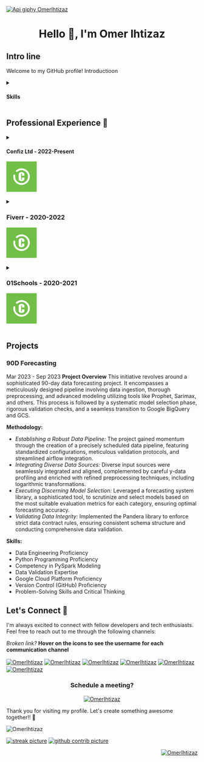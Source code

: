 [![Api giphy OmerIhtizaz](https://github.com/omerihtizaz/omerihtizaz/blob/main/gif.gif)](https://OmerIhtizaz.me)


<h1 align="center">Hello 👋, I'm Omer Ihtizaz</h1>

## Intro line


Welcome to my GitHub profile! Introductioon
<details>
    
<summary>
    
#### Skills
</summary>

- **Languages:** Python, Pyspark, NodeJs, NestJs, C, C++, TypeScript
- **Cloud and DevOps:** Azure Web Services, Google Cloud Services, Docker, Docker-compose, Kubernetes, AWS, Linux, Git
- **Frameworks:** Pandas, Numpy, TensorFlow, PyTorch, OpenCV 
- **Databases:** MySQL, PostgreSQL, MongoDB, Oracle, Firebase

</details>
        
## Professional Experience 💼

<details>
<summary>
    
#### **Confiz Ltd - 2022-Present**
<p align="left">
 <a href="https://www.confiz.com/" target="_blank" >
    <img
      src="https://github.com/omerihtizaz/omerihtizaz/blob/main/img/Confiz.jpeg"
      alt="ConFiz Ltd"
      height="80"
    />
  </a>  
  </p>
</summary>


Confiz Ltd's Bespoke Department specializes in crafting customized software solutions tailored to some of the biggest businesses in the global market. Being critical to revenue, features often need to be delivered under tight deadlines and involve multiple stakeholders:

- Achieved *High Achiever* recognition award in the entire department
- Developed and deployed an AI-enabled HR chatbot using RAG architecture, ChatGPT 3.5 and Azure services, enhancing employee access to HR information and reducing administrative burden.
- Developed an interactive sales dashboard using Dash, Plotly, and Python to visualize historical, current, and forecasted data, enhancing key stakeholders' decision-making and productivity.
- Spearheaded a project dedicated to reducing pipeline run time, applying traffic signals to well-performing models. Successfully slashed the pipeline time by an impressive 7 days, optimizing efficiency and enhancing overall workflow.
- Led the development of a sophisticated 90-day data forecasting project, encompassing data ingestion, preprocessing, and initiated orchestration of advanced modeling utilizing tools like Prophet, Sarimax etc. • established a robust data pipeline with standardized configurations, meticulous validation protocols, and streamlined airflow integration, ensuring seamless data flow. This lead to enhanced forecasting accuracy by integrating diverse data sources and applying refined preprocessing techniques.
- Orchestrated the establishment of a secure Retailer System, implementing JWT token-based authentication for stringent user validation and employing Google Cloud Platform (GCP) tools for dynamic queries and real-time data updates. This enabled seamless order progression for users by integrating Axios and enabling retailers to submit products for appraisal
- Utilized KafkaJs as a Pub/Sub system for handling real-time streaming data, enabling smooth communication between distinct components. This helped improve application scrutiny and monitoring capabilities by Dockerizing the application and interfacing it with Prometheus and Grafana, providing instant metric recording and heightened monitoring capabilities.


</details>

<details>

<summary>
    
### Fiverr - 2020-2022


<p align="left">
 <a href="https://www.fiverr.com/users/omerihtizaz759/" target="_blank" >
    <img
      src="https://github.com/omerihtizaz/omerihtizaz/blob/main/img/Confiz.jpeg"
      alt="Fiverr Profile"
      height="80"
    />
  </a>  
  </p>

</summary>

I have worked as a Machine Learning Engineer and Data Scientist on Fiverr, where I achieved the status of a Level 2 Seller. Over this period, I garnered more than 75 5.0-star reviews from satisfied clients. My accomplishments include designing advanced algorithms for contact tracing, exam scheduling, and credit scoring; developing a robust web application utilizing Flask, DynamoDB, and AWS services; and implementing genetic algorithms to optimize house designs based on various constraints and features.

- designed algorithms for contact tracing, exam scheduling and credit scoring, effectively identifying close contacts based on spatial proximity and implementing automated exam allocation within defined time slots while adhering to constraints and to create an optimized credit scoring technique.
- developed a web application utilizing Flask, DynamoDB, and AWS services for efficient management of artists, books, and subscriptions, enabling user registration, login, and seamless operations.
- implemented genetic algorithms to optimize house designs, considering price thresholds, ensuring efficient selection of features for maximum fitness, including predicted house price, garage area, and lot area.

    
</details>


<details>
    <summary>
        
### 01Schools - 2020-2021

<p align="left">
 <a href="https://www.linkedin.com/company/01schools" target="_blank" >
    <img
      src="https://github.com/omerihtizaz/omerihtizaz/blob/main/img/Confiz.jpeg"
      alt="01Schools"
      height="80"
    />
  </a>  
  </p>
  
</summary>

As a Course Developer at 01schools, I streamlined the learning journey for students of varying proficiency levels in C++, fostering comprehensive skill development from foundational to advanced concepts.

- streamlined learning experience for learners at varying proficiency levels, ensuring focused skill acquisition from beginner to expert levels.
- fostered holistic skill development by covering foundational to advanced C++ concepts, enabling students to master diverse real-world programming scenarios.


</details>

## Projects 

### 90D Forecasting
Mar 2023 - Sep 2023
**Project Overview**
This initiative revolves around a sophisticated 90-day data forecasting project. It encompasses a meticulously designed pipeline involving data ingestion, thorough preprocessing, and advanced modeling utilizing tools like Prophet, Sarimax, and others. This process is followed by a systematic model selection phase, rigorous validation checks, and a seamless transition to Google BigQuery and GCS.

**Methodology:**
- *Establishing a Robust Data Pipeline:* The project gained momentum through the creation of a precisely scheduled data pipeline, featuring standardized configurations, meticulous validation protocols, and streamlined airflow integration.
- *Integrating Diverse Data Sources:* Diverse input sources were seamlessly integrated and aligned, complemented by careful y-data profiling and enriched with refined preprocessing techniques, including logarithmic transformations.
- *Executing Discerning Model Selection:* Leveraged a forecasting system library, a sophisticated tool, to scrutinize and select models based on the most suitable evaluation metrics for each category, ensuring optimal forecasting accuracy.
- *Validating Data Integrity:* Implemented the Pandera library to enforce strict data contract rules, ensuring consistent schema structure and conducting comprehensive data validation.

**Skills:**
- Data Engineering Proficiency
- Python Programming Proficiency
- Competency in PySpark Modeling
- Data Validation Expertise
- Google Cloud Platform Proficiency
- Version Control (GitHub) Proficiency
- Problem-Solving Skills and Critical Thinking


## Let's Connect 🤝

I'm always excited to connect with fellow developers and tech enthusiasts. Feel free to reach out to me through the following channels:

<i>Broken link?</i>  <strong>Hover on the icons to see the username for each communication channel </strong>

<p align="left">
    <a href="https://wa.link/5x48ip" target="_blank"
      ><img
        title = "+92 3155567110"
        align="center"
        src="https://raw.githubusercontent.com/rahuldkjain/github-profile-readme-generator/master/src/images/icons/Social/whatsapp.svg"
        alt="OmerIhtizaz"
        height="45"
        width="60"
    /></a>
    <a href="https://linkedin.com/in/OmerIhtizaz" target="_blank"
      ><img
        title = "@OmerIhtizaz"
        align="center"
        src="https://raw.githubusercontent.com/rahuldkjain/github-profile-readme-generator/master/src/images/icons/Social/linked-in-alt.svg"
        alt="OmerIhtizaz"
        height="45"
        width="60"
    /></a>
  <a href="https://www.upwork.com/freelancers/OmerIhtizazamin10" target="_blank"
      ><img
        title = "@OmerIhtizazamin10"
        align="center"
        src="https://cdn.worldvectorlogo.com/logos/upwork-roundedsquare-1.svg"
        alt="OmerIhtizaz"
        height="45"
        width="60"
        /></a>
   <a href="https://fiverr.com/OmerIhtizaz86" target="_blank"
      ><img
        title = "@OmerIhtizaz86"
        align="center"
        src="https://cdn-images-1.medium.com/v2/resize:fit:1200/1*Xa26ULIpZTTP1hN_ReUXVQ.png"
        alt="OmerIhtizaz"
        height="45"
        /></a>
    <a href="https://fb.com/OmerIhtizaz" target="_blank"
      ><img
        title = "@OmerIhtizaz"
        align="center"
        src="https://raw.githubusercontent.com/rahuldkjain/github-profile-readme-generator/master/src/images/icons/Social/facebook.svg"
        alt="OmerIhtizaz"
        height="45"
        width="60"
    /></a>
  <a href="https://discord.com/users/749376006946553987" target="_blank" 
      ><img
        title = "OmerIhtizaz#6835"
        align="center"
        src="https://raw.githubusercontent.com/rahuldkjain/github-profile-readme-generator/888aff31e1d26dd2a6acf6afebbc34970aeb0118/src/images/icons/Social/discord.svg"
        alt="OmerIhtizaz"
        height="55"
        /></a>

  
  </p>
</p>



<h3 align="center">Schedule a meeting?</h3>   
<p align="center">
  <a href="https://calendly.com/OmerIhtizaz/30min" target="_blank" align="center">
      <img
        title = "30 Min Meeting Schedule with me"
        align="center"
        src="https://www.insiteful.com.au/wp-content/uploads/2022/12/calendly-logo.webp"
        alt="OmerIhtizaz"
        height="45"
    /></a>
  </p>  

Thank you for visiting my profile. Let's create something awesome together!! 🚀

<p align="left"> <img src="https://komarev.com/ghpvc/?username=OmerIhtizaz&label=Profile%20views&color=0e75b6&style=flat" alt="OmerIhtizaz" /> </p>
<p align="center">

  [![streak picture](https://github-readme-streak-stats.herokuapp.com/?user=OmerIhtizaz&)](https://OmerIhtizaz.me) 
  [![github contrib picture](https://github-readme-stats.vercel.app/api?username=OmerIhtizaz&hide=contribs,prs)](https://OmerIhtizaz.me) 
  
<p align="right"> <a href="https://twitter.com/OmerIhtizaz" target="blank"><img src="https://img.shields.io/twitter/follow/OmerIhtizaz?logo=twitter&style=for-the-badge" alt="OmerIhtizaz" /></a> </p>


